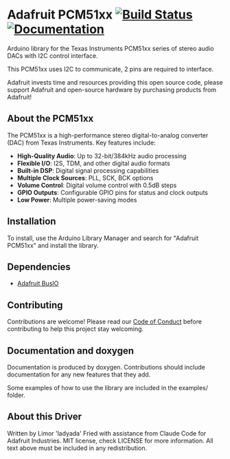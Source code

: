 # Adafruit PCM51xx [![Build Status](https://github.com/adafruit/Adafruit_PCM51xx/actions/workflows/githubci.yml/badge.svg)](https://github.com/adafruit/Adafruit_PCM51xx/actions/workflows/githubci.yml) [![Documentation](https://github.com/adafruit/ci-arduino/blob/master/assets/doxygen_badge.svg)](http://adafruit.github.io/Adafruit_PCM51xx/html/index.html)

Arduino library for the Texas Instruments PCM51xx series of stereo audio DACs with I2C control interface.

This PCM51xx uses I2C to communicate, 2 pins are required to interface.

Adafruit invests time and resources providing this open source code, please support Adafruit and open-source hardware by purchasing products from Adafruit!

## About the PCM51xx

The PCM51xx is a high-performance stereo digital-to-analog converter (DAC) from Texas Instruments. Key features include:

* **High-Quality Audio**: Up to 32-bit/384kHz audio processing
* **Flexible I/O**: I2S, TDM, and other digital audio formats  
* **Built-in DSP**: Digital signal processing capabilities
* **Multiple Clock Sources**: PLL, SCK, BCK options
* **Volume Control**: Digital volume control with 0.5dB steps
* **GPIO Outputs**: Configurable GPIO pins for status and clock outputs
* **Low Power**: Multiple power-saving modes

## Installation

To install, use the Arduino Library Manager and search for "Adafruit PCM51xx" and install the library.

## Dependencies
 * [Adafruit BusIO](https://github.com/adafruit/Adafruit_BusIO)

## Contributing

Contributions are welcome! Please read our [Code of Conduct](https://github.com/adafruit/Adafruit_PCM51xx/blob/main/CODE_OF_CONDUCT.md)
before contributing to help this project stay welcoming.

## Documentation and doxygen
Documentation is produced by doxygen. Contributions should include documentation for any new features that they add.

Some examples of how to use the library are included in the examples/ folder.

## About this Driver
Written by Limor 'ladyada' Fried with assistance from Claude Code for Adafruit Industries.
MIT license, check LICENSE for more information.
All text above must be included in any redistribution.